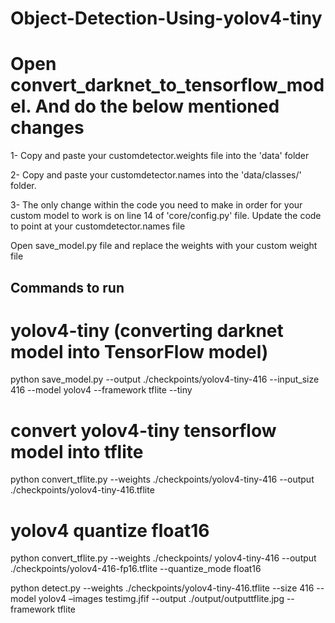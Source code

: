 # Object-Detection-Using-yolov4-tiny


# Open convert_darknet_to_tensorflow_model. And do the below mentioned changes

1- Copy and paste your customdetector.weights file into the 'data' folder

2- Copy and paste your customdetector.names into the 'data/classes/' folder.

3- The only change within the code you need to make in order for your custom model to work is on line 14 of 'core/config.py' file. 
Update the code to point at your customdetector.names file

Open save_model.py file and replace the weights with your custom weight file

## Commands to run

# yolov4-tiny  (converting darknet model into TensorFlow model)
python save_model.py --output ./checkpoints/yolov4-tiny-416 --input_size 416 --model yolov4 --framework tflite  --tiny

#  convert yolov4-tiny  tensorflow model into tflite
python convert_tflite.py --weights ./checkpoints/yolov4-tiny-416 --output ./checkpoints/yolov4-tiny-416.tflite

# yolov4 quantize float16
python convert_tflite.py --weights ./checkpoints/ yolov4-tiny-416 --output ./checkpoints/yolov4-416-fp16.tflite --quantize_mode float16

python detect.py --weights ./checkpoints/yolov4-tiny-416.tflite --size 416 --model yolov4 –images testimg.jfif  --output ./output/outputtflite.jpg --framework tflite




